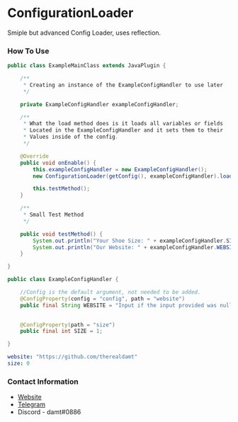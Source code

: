 # ConfigurationLoader
Smiple but advanced Config Loader, uses reflection.

### How To Use

```java
public class ExampleMainClass extends JavaPlugin {

    /**
     * Creating an instance of the ExampleConfigHandler to use later
     */

    private ExampleConfigHandler exampleConfigHandler;

    /**
     * What the load method does is it loads all variables or fields
     * Located in the ExampleConfigHandler and it sets them to their
     * Values inside of the config.
     */

    @Override
    public void onEnable() {
        this.exampleConfigHandler = new ExampleConfigHandler();
        new ConfigurationLoader(getConfig(), exampleConfigHandler).load();

        this.testMethod();
    }

    /**
     * Small Test Method
     */

    public void testMethod() {
        System.out.println("Your Shoe Size: " + exampleConfigHandler.SIZE);
        System.out.println("Our Website: " + exampleConfigHandler.WEBSITE);
    }

}
````

```java
public class ExampleConfigHandler {

    //Config is the default argument, not needed to be added.
    @ConfigProperty(config = "config", path = "website")
    public final String WEBSITE = "Input if the input provided was null"; //You can set this to null if you'd like
                                                                          //But to be safe just put a default message.

    @ConfigProperty(path = "size")
    public final int SIZE = 1;

}
```

```yml
website: "https://github.com/therealdamt"
size: 0
```

### Contact Information

* [Website](https://damt.xyz)
* [Telegram](https://t.me/therealdamt)
* Discord - damt#0886
